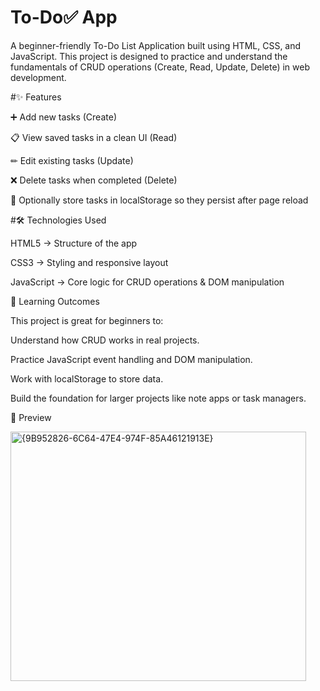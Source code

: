 # To-Do✅ App

A beginner-friendly To-Do List Application built using HTML, CSS, and JavaScript.
This project is designed to practice and understand the fundamentals of CRUD operations (Create, Read, Update, Delete) in web development.

#✨ Features

➕ Add new tasks (Create)

📋 View saved tasks in a clean UI (Read)

✏ Edit existing tasks (Update)

❌ Delete tasks when completed (Delete)

💾 Optionally store tasks in localStorage so they persist after page reload

#🛠️ Technologies Used

HTML5 → Structure of the app

CSS3 → Styling and responsive layout

JavaScript → Core logic for CRUD operations & DOM manipulation

📖 Learning Outcomes

This project is great for beginners to:

Understand how CRUD works in real projects.

Practice JavaScript event handling and DOM manipulation.

Work with localStorage to store data.

Build the foundation for larger projects like note apps or task managers.

📸 Preview

<img width="473" height="399" alt="{9B952826-6C64-47E4-974F-85A46121913E}" src="https://github.com/user-attachments/assets/0e032ea5-8579-46d8-bf5c-68b668d036cf" />
